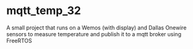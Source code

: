 # mqtt_temp_32
A small project that runs on a Wemos (with display) and Dallas Onewire sensors to measure temperature and publish it to a mqtt broker using FreeRTOS
